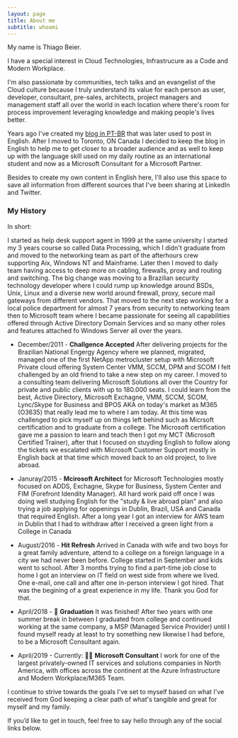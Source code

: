 ```yaml
---
layout: page
title: About me
subtitle: whoami
---
```


My name is Thiago Beier. 

I have a special interest in Cloud Technologies, Infrastrucure as a Code and Modern Workplace.

I'm also passionate by communities, tech talks and an evangelist of the Cloud culture because I truly understand its value for each person as user, developer, consultant, pre-sales, architects, project managers and management staff all over the world in each location where there's room for process improvement leveraging knowledge and making people's lives better.

Years ago I've created my [blog in PT-BR](http://thiagobeier.wordpress.com) that was later used to post in English. After I moved to Toronto, ON Canada I decided to keep the blog in English to help me to get closer to a broader audience and as well to keep up with the language skill used on my daily routine as an international student and now as a Microsoft Consultant for a Microsoft Partner.

Besides to create my own content in English here, I'll also use this space to save all information from different sources that I've been sharing at LinkedIn and Twitter.

### My History

In short:

I started as help desk support agent in 1999 at the same university I started my 3 years course so called Data Processing, which I didn't graduate from and moved to the networking team as part of the afterhours crew supporting Aix, Windows NT and Mainframe. Later then I moved to daily team having access to deep more on cabling, firewalls, proxy and routing and switching. The big change was moving to a Brazilian security technology developer where I could rump up knowledge around BSDs, Unix, Linux and a diverse new world around firewall, proxy, secure mail gateways from different vendors. That moved to the next step working for a local police department for almost 7 years from security to networking team then to Microsoft team where I became passionate for seeing all capabilities offered through Active Directory Domain Services and so many other roles and features attached fo Windows Server all over the years. 

* December/2011 - **Challgence Accepted** After delivering projects for the Brazilian National Engergy Agency where we planned, migrated, managed one of the first NetApp metrocluster setup with Microsoft Private cloud offering System Center VMM, SCCM, DPM and SCOM I felt challenged by an old friend to take a new step on my career. I moved to a consulting team delivering Microsoft Solutions all over the Country for private and public clients with up to 180.000 seats. I could learn from the best, Active Directory, Microsoft Exchagne, VMM, SCCM, SCOM, Lync/Skype for Business and BPOS AKA on today's market as M365 (O3635) that really lead me to where I am today. At this time was challenged to pick myself up on things left behind such as Micrsoft certification and to graduate from a college. The Microsoft certification gave me a passion to learn and teach then I got my MCT (Microsoft Certified Trainer), after that I focused on stuyding English to follow along the tickets we escalated with Microsoft Customer Support mostly in English back at that time which moved back to an old project, to live abroad.


* Januray/2015 - **Mcirosoft Architect** for Microsoft Technologies mostly focused on ADDS, Exchagne, Skype for Business, System Center and FIM (Forefront Idendity Manager). All hard work paid off once I was doing well studying English for the "study & live abroad plan" and also trying a job applying for oppenings in Dublin, Brazil, USA and Canada that required English. After a long year I got an interview for AWS team in Dublin that I had to withdraw after I received a green light from a College in Canada

* August/2016 - **Hit Refresh** Arrived in Canada with wife and two boys for a great family adventure, attend to a college on a foreign language in a city we had never been before. College started in September and kids went to school. After 3 months trying to find a part-time job close to home I got an interview on IT field on west side from where we lived. One e-mail, one call and after one in-person interview I got hired. That was the begining of a great experience in my life. Thank you God for that.

* April/2018 - 🙌 **Graduation** It was finished! After two years with one summer break in between I graduated from college and continued working at the same company, a MSP (Managed Service Provider) until I found myself ready at least to try something new likewise I had before, to be a Microsoft Consultant again.

* April/2019 - Currently: 🐱‍👤 **Microsoft Consultant** I work for one of the largest privately-owned IT services and solutions companies in North America, with offices across the continent at the Azure Infrastructure and Modern Workplace/M365 Team. 

I continue to strive towards the goals I've set to myself based on what I've received from God keeping a clear path of what's tangible and great for myself and my family.

If you’d like to get in touch, feel free to say hello through any of the social links below.
